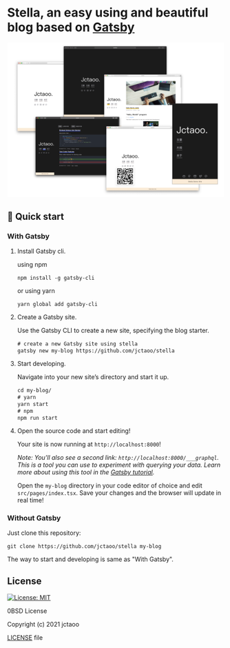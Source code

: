 # Stella, an easy using and beautiful blog based on [Gatsby](https://github.com/gatsbyjs/gatsby)
![preview](./static/preview.png)

## 🚀 Quick start

### With Gatsby

1. Install Gatsby cli.
   
   using npm
   
   ```shell
   npm install -g gatsby-cli
   ```
   
   or using yarn
   
   ```shell
   yarn global add gatsby-cli
   ```

2. Create a Gatsby site.

   Use the Gatsby CLI to create a new site, specifying the blog starter.

    ```shell
    # create a new Gatsby site using stella
    gatsby new my-blog https://github.com/jctaoo/stella
    ```

3. Start developing.

   Navigate into your new site’s directory and start it up.

    ```shell
    cd my-blog/
    # yarn
    yarn start 
    # npm
    npm run start
    ```

3. Open the source code and start editing!

   Your site is now running at `http://localhost:8000`!

   _Note: You'll also see a second link: _`http://localhost:8000/___graphql`_. This is a tool you can use to experiment
   with querying your data. Learn more about using this tool in
   the [Gatsby tutorial](https://www.gatsbyjs.com/tutorial/part-five/#introducing-graphiql)._

   Open the `my-blog` directory in your code editor of choice and edit `src/pages/index.tsx`. Save your changes and the
   browser will update in real time!

### Without Gatsby

Just clone this repository:

```shell
git clone https://github.com/jctaoo/stella my-blog
```

The way to start and developing is same as "With Gatsby".

## License

[![License: MIT](https://img.shields.io/badge/License-0BSD-yellow.svg)](https://opensource.org/licenses/0BSD)

0BSD License

Copyright (c) 2021 jctaoo

[LICENSE](https://github.com/jctaoo/stella/blob/master/LICENSE) file
